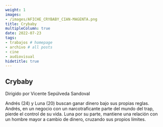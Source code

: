 ```yaml
---
weight: 1
images:
- /images/AFICHE_CRYBABY_CIAN-MAGENTA.png
title: Crybaby
multipleColumn: true
date: 2022-07-23
tags:
- trabajos # homepage
- archivo # all posts
- cine
- audiovisual
hidetitle: true
---
```


## Crybaby

Dirigido por Vicente Sepúlveda Sandoval

Andrés (24) y Luna (20) buscan ganar dinero bajo sus propias reglas. Andrés, en un negocio con un narcotraficante parte del mundo del trap, pierde el control de su vida. Luna por su parte, mantiene una relación con un hombre mayor a cambio de dinero, cruzando sus propios límites.